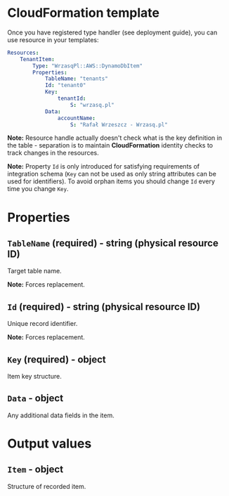 <!---
# This file is part of the pl.wrzasq.cform.
#
# @license http://mit-license.org/ The MIT license
# @copyright 2022 © by Rafał Wrzeszcz - Wrzasq.pl.
-->

# CloudFormation template

Once you have registered type handler (see deployment guide), you can use resource in your templates:

```yaml
Resources:
    TenantItem:
        Type: "WrzasqPl::AWS::DynamoDbItem"
        Properties:
            TableName: "tenants"
            Id: "tenant0"
            Key:
                tenantId:
                    S: "wrzasq.pl"
            Data:
                accountName:
                    S: "Rafał Wrzeszcz - Wrzasq.pl"
```

**Note:** Resource handle actually doesn't check what is the key definition in the table - separation is to maintain
**CloudFormation** identity checks to track changes in the resources.

**Note:** Property `Id` is only introduced for satisfying requirements of integration schema (`Key` can not be used as
only string attributes can be used for identifiers). To avoid orphan items you should change `Id` every time you change
`Key`.

# Properties

## `TableName` (required) - string (physical resource ID)

Target table name.

**Note:** Forces replacement.

## `Id` (required) - string (physical resource ID)

Unique record identifier.

**Note:** Forces replacement.

## `Key` (required) - object

Item key structure.

## `Data` - object

Any additional data fields in the item.

# Output values

## `Item` - object

Structure of recorded item.
